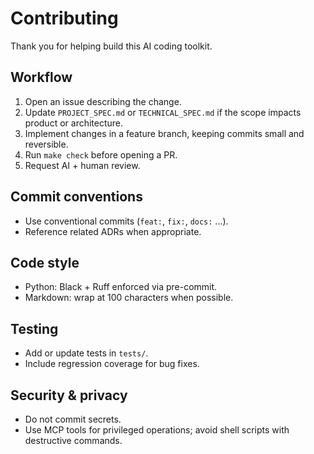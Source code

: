 # Contributing

Thank you for helping build this AI coding toolkit.

## Workflow
1. Open an issue describing the change.
2. Update `PROJECT_SPEC.md` or `TECHNICAL_SPEC.md` if the scope impacts product or architecture.
3. Implement changes in a feature branch, keeping commits small and reversible.
4. Run `make check` before opening a PR.
5. Request AI + human review.

## Commit conventions
- Use conventional commits (`feat:`, `fix:`, `docs:` ...).
- Reference related ADRs when appropriate.

## Code style
- Python: Black + Ruff enforced via pre-commit.
- Markdown: wrap at 100 characters when possible.

## Testing
- Add or update tests in `tests/`.
- Include regression coverage for bug fixes.

## Security & privacy
- Do not commit secrets.
- Use MCP tools for privileged operations; avoid shell scripts with destructive commands.
